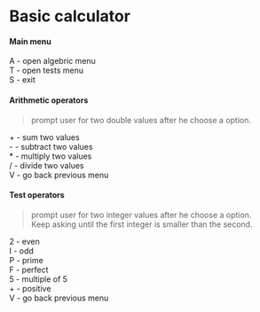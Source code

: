 # Basic calculator

#### Main menu

<p>A - open algebric menu<br>
T - open tests menu<br>
S - exit</p>

#### Arithmetic operators

><p>prompt user for two double values after he
>choose a option.</p>
<p>+ - sum two values<br>
- - subtract two values<br>
* - multiply two values<br>
/ - divide two values<br>
V - go back previous menu</p>

#### Test operators

><p>prompt user for two integer values after he
>choose a option.<br>Keep asking until the first
>integer is smaller than the second.</p>
<p>2 - even<br>
I - odd<br>
P - prime<br>
F - perfect<br>
5 - multiple of 5<br>
+ - positive<br>
V - go back previous menu</p>
